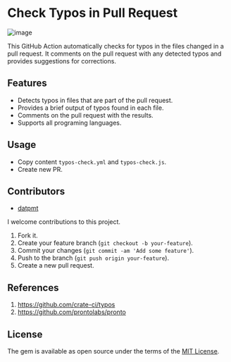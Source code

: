 # Check Typos in Pull Request

![image](https://github.com/user-attachments/assets/bbcdcedb-cf0b-4cc0-959a-fe5caa71f833)

This GitHub Action automatically checks for typos in the files changed in a pull request. It comments on the pull request with any detected typos and provides suggestions for corrections.

## Features

- Detects typos in files that are part of the pull request.
- Provides a brief output of typos found in each file.
- Comments on the pull request with the results.
- Supports all programing languages.

## Usage

- Copy content `typos-check.yml` and `typos-check.js`.
- Create new PR.

## Contributors

- [datpmt](https://github.com/datpmt)

I welcome contributions to this project.

1.  Fork it.
2.  Create your feature branch (`git checkout -b your-feature`).
3.  Commit your changes (`git commit -am 'Add some feature'`).
4.  Push to the branch (`git push origin your-feature`).
5.  Create a new pull request.

## References
1. https://github.com/crate-ci/typos
2. https://github.com/prontolabs/pronto

## License
The gem is available as open source under the terms of the [MIT License](LICENSE).
